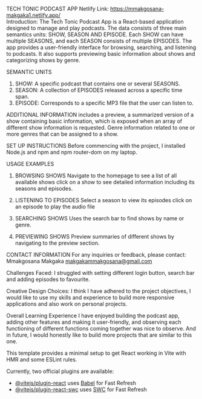 TECH TONIC PODCAST APP
Netlify Link: https://mmakgosana-makgaka1.netlify.app/  
Introduction: The Tech Tonic Podcast App is a React-based application designed to manage and play podcasts. The data consists of three main semantics units: SHOW, SEASON AND EPISODE. Each SHOW can have multiple SEASONS, and each SEASON consists of multiple EPISODES. The app provides a user-friendly interface for browsing, searching, and listening to podcasts. It also supports previewing basic information about shows and categorizing shows by genre.

SEMANTIC UNITS
1. SHOW: A specific podcast that contains one or several SEASONS.
2. SEASON: A collection of EPISODES released across a specific time span.
3. EPISODE: Corresponds to a specific MP3 file that the user can listen to.

ADDITIONAL INFORMATION includes a preview, a summarized version of a show containing basic information, which is exposed when an array of different show information is requested. Genre information related to one or more genres that can be assigned to a show.

SET UP INSTRUCTIONS
Before commencing with the project, I installed Node.js and npm and npm router-dom on my laptop.


USAGE EXAMPLES
1. BROWSING SHOWS
   Navigate to the homepage to see a list of all available shows
   click on a show to see detailed information including its seasons and episodes.

2. LISTENING TO EPISODES
   Select a season to view its episodes
   click on an episode to play the audio file

3. SEARCHING SHOWS
   Uses the search bar to find shows by name or genre.

4. PREVIEWING SHOWS
   Preview summaries of different shows by navigating to the preview section.

CONTACT INFORMATION
For any inquiries or feedback, please contact:
Mmakgosana Makgaka
makgakammakgosana@gmail.com
 
Challenges Faced: I struggled with setting different login button, search bar and adding episodes to favourite.

Creative Design Choices: I think I have adhered to the project objectives, I would like to use my skills and experience to build more responsive applications and also work on personal projects.

Overall Learning Experience I have enjoyed building the podcast app, adding other features and making it user-friendly, and observing each functioning of different functions coming together was nice to observe. And in future, I would honestly like to build more projects that are similar to this one.

This template provides a minimal setup to get React working in Vite with HMR and some ESLint rules.

Currently, two official plugins are available:

- [@vitejs/plugin-react](https://github.com/vitejs/vite-plugin-react/blob/main/packages/plugin-react/README.md) uses [Babel](https://babeljs.io/) for Fast Refresh
- [@vitejs/plugin-react-swc](https://github.com/vitejs/vite-plugin-react-swc) uses [SWC](https://swc.rs/) for Fast Refresh
